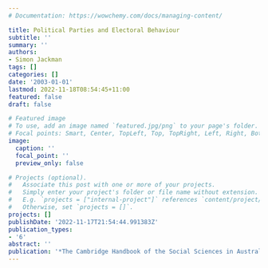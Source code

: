 ```yaml
---
# Documentation: https://wowchemy.com/docs/managing-content/

title: Political Parties and Electoral Behaviour
subtitle: ''
summary: ''
authors:
- Simon Jackman
tags: []
categories: []
date: '2003-01-01'
lastmod: 2022-11-18T08:54:45+11:00
featured: false
draft: false

# Featured image
# To use, add an image named `featured.jpg/png` to your page's folder.
# Focal points: Smart, Center, TopLeft, Top, TopRight, Left, Right, BottomLeft, Bottom, BottomRight.
image:
  caption: ''
  focal_point: ''
  preview_only: false

# Projects (optional).
#   Associate this post with one or more of your projects.
#   Simply enter your project's folder or file name without extension.
#   E.g. `projects = ["internal-project"]` references `content/project/deep-learning/index.md`.
#   Otherwise, set `projects = []`.
projects: []
publishDate: '2022-11-17T21:54:44.991383Z'
publication_types:
- '6'
abstract: ''
publication: '*The Cambridge Handbook of the Social Sciences in Australia*'
---
```

